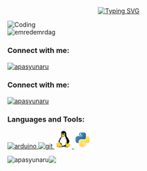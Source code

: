<p align="center">
  <a href="https://git.io/typing-svg">
    <img src="https://readme-typing-svg.demolab.com?font=Times&duration=2500&pause=1000&color=D6F7C5&width=435&lines=Hello!+I+am+apasyunaru!;I+am+trying+to+improve+myself+in+the+;field+of+cyber+security." alt="Typing SVG" />
  </a>
</p>

<img align="right" alt="Coding" width="550" src="https://steamuserimages-a.akamaihd.net/ugc/913539566571727175/4781E0DEEBDAF91A23DA4895244DA82E0E910DC3/?imw=5000&imh=5000&ima=fit&impolicy=Letterbox&imcolor=%23000000&letterbox=false">

<p align="left"> <img src="https://komarev.com/ghpvc/?username=emredemrdag&label=Profile%20views&color=0e75b6&style=flat" alt="emredemrdag" /> </p>


<h3 align="left">Connect with me:</h3>
<p align="left">
<a href="https://twitter.com/apasyunaru" target="blank"><img align="center" src="https://raw.githubusercontent.com/rahuldkjain/github-profile-readme-generator/master/src/images/icons/Social/twitter.svg" alt="apasyunaru" height="30" width="40" /></a>
</p>

<h3 align="left">Connect with me:</h3>
<p align="left">
<a href="https://instagram.com/apasyunaru" target="blank"><img align="center" src="https://raw.githubusercontent.com/rahuldkjain/github-profile-readme-generator/master/src/images/icons/Social/instagram.svg" alt="apasyunaru" height="30" width="40" /></a>

<h3 align="left">Languages and Tools:</h3>
<p align="left"> <a href="https://www.arduino.cc/" target="_blank" rel="noreferrer"> <img src="https://cdn.worldvectorlogo.com/logos/arduino-1.svg" alt="arduino" width="40" height="40"/> </a> <a href="https://git-scm.com/" target="_blank" rel="noreferrer"> <img src="https://www.vectorlogo.zone/logos/git-scm/git-scm-icon.svg" alt="git" width="40" height="40"/> </a> <a href="https://www.linux.org/" target="_blank" rel="noreferrer"> <img src="https://raw.githubusercontent.com/devicons/devicon/master/icons/linux/linux-original.svg" alt="linux" width="40" height="40"/> </a> <a href="https://www.python.org" target="_blank" rel="noreferrer"> <img src="https://raw.githubusercontent.com/devicons/devicon/master/icons/python/python-original.svg" alt="python" width="40" height="40"/> </a> </p>

<p><img align="left" src="https://github-readme-stats.vercel.app/api/top-langs?username=apasyunaru&show_icons=true&locale=en&layout=compact&bg_color=000000&text_color=ffffff&icon_color=00ffff" alt="apasyunaru" /></p>

<img src="https://github-readme-stats.vercel.app/api?username=apasyunaru&count_private=true&show_icons=true&theme=chartreuse-dark" width="340" />
